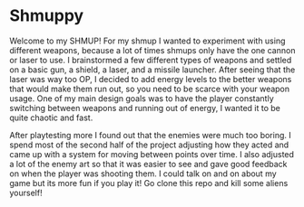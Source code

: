 # Shmuppy
 
Welcome to my SHMUP!
For my shmup I wanted to experiment with using different weapons, because a lot of times shmups only have the one cannon or laser to use.
I brainstormed a few different types of weapons and settled on a basic gun, a shield, a laser, and a missile launcher.
After seeing that the laser was way too OP, I decided to add energy levels to the better weapons that would make them run out, so you need to be scarce with your weapon usage.
One of my main design goals was to have the player constantly switching between weapons and running out of energy, I wanted it to be quite chaotic and fast.

After playtesting more I found out that the enemies were much too boring. I spend most of the second half of the project adjusting how they acted and came up with a system for moving between points over time. I also adjusted a lot of the enemy art so that it was easier to see and gave good feedback on when the player was shooting them.
I could talk on and on about my game but its more fun if you play it! Go clone this repo and kill some aliens yourself!
